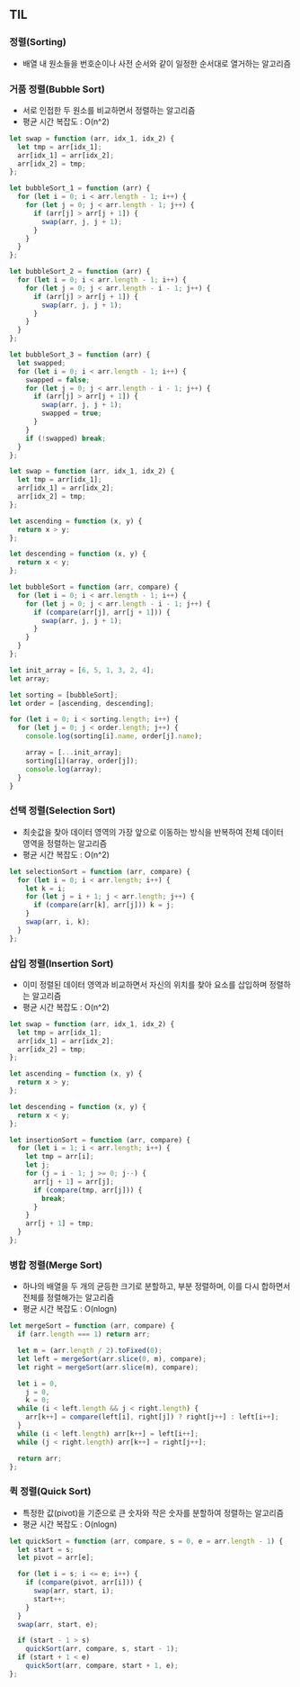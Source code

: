 ## TIL

### 정렬(Sorting)
- 배열 내 원소들을 번호순이나 사전 순서와 같이 일정한 순서대로 열거하는 알고리즘

### 거품 정렬(Bubble Sort)
- 서로 인접한 두 원소를 비교하면서 정렬하는 알고리즘
- 평균 시간 복잡도 : O(n^2)
```javascript
let swap = function (arr, idx_1, idx_2) {
  let tmp = arr[idx_1];
  arr[idx_1] = arr[idx_2];
  arr[idx_2] = tmp;
};

let bubbleSort_1 = function (arr) {
  for (let i = 0; i < arr.length - 1; i++) {
    for (let j = 0; j < arr.length - 1; j++) {
      if (arr[j] > arr[j + 1]) {
        swap(arr, j, j + 1);
      }
    }
  }
};

let bubbleSort_2 = function (arr) {
  for (let i = 0; i < arr.length - 1; i++) {
    for (let j = 0; j < arr.length - i - 1; j++) {
      if (arr[j] > arr[j + 1]) {
        swap(arr, j, j + 1);
      }
    }
  }
};

let bubbleSort_3 = function (arr) {
  let swapped;
  for (let i = 0; i < arr.length - 1; i++) {
    swapped = false;
    for (let j = 0; j < arr.length - i - 1; j++) {
      if (arr[j] > arr[j + 1]) {
        swap(arr, j, j + 1);
        swapped = true;
      }
    }
    if (!swapped) break;
  }
};

let swap = function (arr, idx_1, idx_2) {
  let tmp = arr[idx_1];
  arr[idx_1] = arr[idx_2];
  arr[idx_2] = tmp;
};

let ascending = function (x, y) {
  return x > y;
};

let descending = function (x, y) {
  return x < y;
};

let bubbleSort = function (arr, compare) {
  for (let i = 0; i < arr.length - 1; i++) {
    for (let j = 0; j < arr.length - i - 1; j++) {
      if (compare(arr[j], arr[j + 1])) {
        swap(arr, j, j + 1);
      }
    }
  }
};

let init_array = [6, 5, 1, 3, 2, 4];
let array;

let sorting = [bubbleSort];
let order = [ascending, descending];

for (let i = 0; i < sorting.length; i++) {
  for (let j = 0; j < order.length; j++) {
    console.log(sorting[i].name, order[j].name);

    array = [...init_array];
    sorting[i](array, order[j]);
    console.log(array);
  }
}
```

### 선택 정렬(Selection Sort)
- 최솟값을 찾아 데이터 영역의 가장 앞으로 이동하는 방식을 반복하여 전체 데이터 영역을 정렬하는 알고리즘
- 평균 시간 복잡도 : O(n^2)
```javascript
let selectionSort = function (arr, compare) {
  for (let i = 0; i < arr.length; i++) {
    let k = i;
    for (let j = i + 1; j < arr.length; j++) {
      if (compare(arr[k], arr[j])) k = j;
    }
    swap(arr, i, k);
  }
};
```

### 삽입 정렬(Insertion Sort)
- 이미 정렬된 데이터 영역과 비교하면서 자신의 위치를 찾아 요소를 삽입하며 정렬하는 알고리즘
- 평균 시간 복잡도 : O(n^2)
```javascript
let swap = function (arr, idx_1, idx_2) {
  let tmp = arr[idx_1];
  arr[idx_1] = arr[idx_2];
  arr[idx_2] = tmp;
};

let ascending = function (x, y) {
  return x > y;
};

let descending = function (x, y) {
  return x < y;
};

let insertionSort = function (arr, compare) {
  for (let i = 1; i < arr.length; i++) {
    let tmp = arr[i];
    let j;
    for (j = i - 1; j >= 0; j--) {
      arr[j + 1] = arr[j];
      if (compare(tmp, arr[j])) {
        break;
      }
    }
    arr[j + 1] = tmp;
  }
};
```

### 병합 정렬(Merge Sort)
- 하나의 배열을 두 개의 균등한 크기로 분할하고, 부분 정렬하며, 이를 다시 합하면서 전체를 정렬해가는 알고리즘
- 평균 시간 복잡도 : O(nlogn)
```javascript
let mergeSort = function (arr, compare) {
  if (arr.length === 1) return arr;

  let m = (arr.length / 2).toFixed(0);
  let left = mergeSort(arr.slice(0, m), compare);
  let right = mergeSort(arr.slice(m), compare);

  let i = 0,
    j = 0,
    k = 0;
  while (i < left.length && j < right.length) {
    arr[k++] = compare(left[i], right[j]) ? right[j++] : left[i++];
  }
  while (i < left.length) arr[k++] = left[i++];
  while (j < right.length) arr[k++] = right[j++];

  return arr;
};

```

### 퀵 정렬(Quick Sort)
- 특정한 값(pivot)을 기준으로 큰 숫자와 작은 숫자를 분할하여 정렬하는 알고리즘
- 평균 시간 복잡도 : O(nlogn)
```javascript
let quickSort = function (arr, compare, s = 0, e = arr.length - 1) {
  let start = s;
  let pivot = arr[e];

  for (let i = s; i <= e; i++) {
    if (compare(pivot, arr[i])) {
      swap(arr, start, i);
      start++;
    }
  }
  swap(arr, start, e);

  if (start - 1 > s)
    quickSort(arr, compare, s, start - 1);
  if (start + 1 < e)
    quickSort(arr, compare, start + 1, e);
};
```
